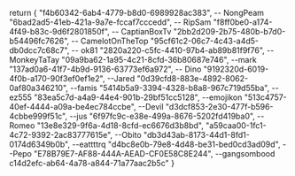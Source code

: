 return {
    "f4b60342-6ab4-4779-b8d0-6989928ac383", -- NongPeam
    "6bad2ad5-41eb-421a-9a7e-fccaf7cccedd", -- RipSam
    "f8ff0be0-a174-4f49-b83c-9d6f2801850f", -- CaptianBoxTv
    "2bb2d209-2b75-480b-b7d0-b54496fc7626", -- CamelotOnTheTop
    "95cf61c2-06c7-4c43-a4d5-db0dcc7c68c7", -- ok81
    "2820a220-c5fc-4410-97b4-ab89b81f9f76", -- MonkeyTaTay
    "09a9ba62-1a95-4c21-8cfd-36b80687e746", --mark
    "137ad0a6-41f7-4b9d-9136-63773ef6a972",  -- Dino
    "9192320d-6019-4f0b-a170-90f3ef0ef1e2", --Jared
    "0d39cfd8-883e-4892-8062-0af80a346210", --famis
    "5414b5a9-3394-4328-b8a8-967c719d55ba", -- ez555
    "83ea5c7d-a4a9-44e4-901b-29bf51cc5128", --emojikon
    "513c4757-40ef-4444-a09a-be4ec784ccbe", --Devil
    "d3dcf853-2e30-477f-b596-4cbbe999f51c", --jus
    "6f97fc9c-e38e-499a-8676-5202fd419ba0", --Romeo
    "13e8e329-9f6a-4d18-8cfd-ec6676d3b8bd", 
    "a59caa00-1fc1-4c72-9392-2ac83777615e", --Obito
    "db3d43ab-8173-44d1-8fd1-0174d6349b0b", --eattttrq
    "d4bc8e0b-79e8-4d48-be31-bed0cd3ad09d", --Pepo
    "E78B79E7-AF88-444A-AEAD-CF0E58C8E244", --gangsombood
    c14d2efc-ab64-4a78-a844-71a77aac2b5c"
}
